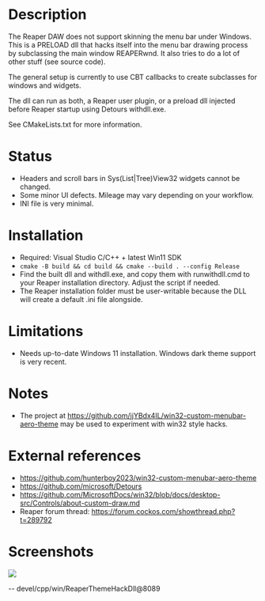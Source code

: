 # Description

The Reaper DAW does not support skinning the menu bar under Windows.
This is a PRELOAD dll that hacks itself into the menu bar
drawing process by subclassing the main window REAPERwnd.
It also tries to do a lot of other stuff (see source code).

The general setup is currently to use CBT callbacks to create subclasses
for windows and widgets.

The dll can run as both, a Reaper user plugin, or a preload dll injected
before Reaper startup using Detours withdll.exe.

See CMakeLists.txt for more information.

# Status

* Headers and scroll bars in Sys(List|Tree)View32 widgets cannot be changed.
* Some minor UI defects. Mileage may vary depending on your workflow.
* INI file is very minimal.

# Installation

* Required: Visual Studio C/C++ + latest Win11 SDK
* `cmake -B build && cd build && cmake --build . --config Release`
* Find the built dll and withdll.exe, and copy them with runwithdll.cmd to your Reaper installation directory.
Adjust the script if needed.
* The Reaper installation folder must be user-writable because the DLL will create a default .ini file alongside.

# Limitations

* Needs up-to-date Windows 11 installation. Windows dark theme support is very recent.

# Notes

* The project at https://github.com/jjYBdx4IL/win32-custom-menubar-aero-theme may be used to experiment
with win32 style hacks.

# External references
* https://github.com/hunterboy2023/win32-custom-menubar-aero-theme
* https://github.com/microsoft/Detours
* https://github.com/MicrosoftDocs/win32/blob/docs/desktop-src/Controls/about-custom-draw.md
* Reaper forum thread: https://forum.cockos.com/showthread.php?t=289792

# Screenshots

![](https://i.imgur.com/XNwMWHD.png)


--
devel/cpp/win/ReaperThemeHackDll@8089
